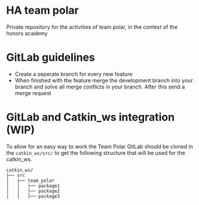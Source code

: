 # HA team polar

Private repository for the activities of team polar, in the context of the honors academy

# GitLab guidelines
- Create a seperate branch for every new feature
- When finished with the feature merge the development branch into your branch and solve all merge conflicts in your branch. After this send a merge request


# GitLab and Catkin_ws integration (WIP)
To allow for an easy way to work the Team Polar GitLab should be cloned in the `catkin_ws/src/` to get the following structure that will be used for the catkin_ws.

```
catkin_ws/
├── src
│   ├── team_polar
│   │   ├── package1
│   │   ├── package2
│   │   ├── package3
```
